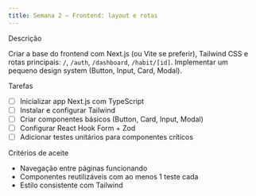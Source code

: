 ```yaml
---
title: Semana 2 — Frontend: layout e rotas
---
```


Descrição

Criar a base do frontend com Next.js (ou Vite se preferir), Tailwind CSS e rotas principais: `/`, `/auth`, `/dashboard`, `/habit/[id]`. Implementar um pequeno design system (Button, Input, Card, Modal).

Tarefas
- [ ] Inicializar app Next.js com TypeScript
- [ ] Instalar e configurar Tailwind
- [ ] Criar componentes básicos (Button, Card, Input, Modal)
- [ ] Configurar React Hook Form + Zod
- [ ] Adicionar testes unitários para componentes críticos

Critérios de aceite
- Navegação entre páginas funcionando
- Componentes reutilizáveis com ao menos 1 teste cada
- Estilo consistente com Tailwind
